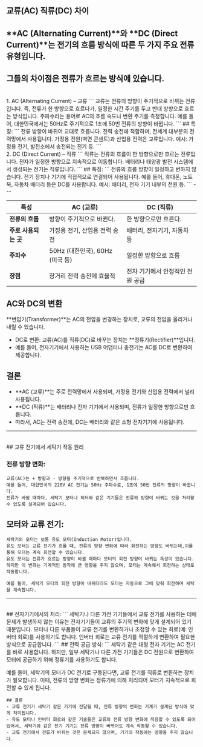 ## 교류(AC) 직류(DC) 차이

## **AC (Alternating Current)**와 **DC (Direct Current)**는 전기의 흐름 방식에 따른 두 가지 주요 전류 유형입니다.
그들의 차이점은 전류가 흐르는 방식에 있습니다.
---
<br>
1. AC (Alternating Current) – 교류
```   
교류는 전류의 방향이 주기적으로 바뀌는 전류입니다.
즉, 전류가 한 방향으로 흐르다가, 일정한 시간 주기를 두고 반대 방향으로 흐르는 방식입니다.
주파수라는 용어로 AC의 흐름 속도나 변환 주기를 측정합니다. 예를 들어, 대한민국에서는 50Hz로 주기적으로 1초에 50번 전류의 방향이 바뀝니다.
```  
## 특징:
```
전류 방향이 바뀌어 교대로 흐릅니다.
전력 송전에 적합하며, 전세계 대부분의 전력망에서 사용됩니다.
가정용 전원(벽면 콘센트)과 산업용 전력은 교류입니다.
예시: 가정용 전기, 발전소에서 송전되는 전기 등.
```
<br>
2. DC (Direct Current) – 직류
```
직류는 전류의 흐름이 한 방향으로만 흐르는 전류입니다.
전자가 일정한 방향으로 지속적으로 이동합니다.
배터리나 태양광 발전 시스템에서 생성되는 전기는 직류입니다.
```
## 특징:
```
전류의 흐름 방향이 일정하고 변하지 않습니다.
전기 장치나 기기에 직접적으로 연결되어 사용됩니다. 예를 들어, 휴대폰, 노트북, 자동차 배터리 등은 DC를 사용합니다.
예시: 배터리, 전자 기기 내부의 전원 등.
```
---
<br>

| **특성**          | **AC (교류)**                   | **DC (직류)**                |
|-------------------|--------------------------------|-----------------------------|
| **전류의 흐름**    | 방향이 주기적으로 바뀐다.       | 한 방향으로만 흐른다.         |
| **주로 사용되는 곳** | 가정용 전기, 산업용 전력 송전   | 배터리, 전자기기, 자동차 등    |
| **주파수**        | 50Hz (대한민국), 60Hz (미국 등) | 일정한 방향으로 흐름         |
| **장점**          | 장거리 전력 송전에 효율적        | 전자 기기에서 안정적인 전원 공급 |


## AC와 DC의 변환
**변압기(Transformer)**는 AC의 전압을 변경하는 장치로, 교류의 전압을 올리거나 내릴 수 있습니다.

- DC로 변환: 교류(AC)를 직류(DC)로 바꾸는 장치는 **정류기(Rectifier)**입니다. 
- 예를 들어, 전자기기에서 사용하는 USB 어댑터나 충전기는 AC를 DC로 변환하여 제공합니다.
  
## 결론
- **AC (교류)**는 주로 전력망에서 사용되며, 가정용 전기와 산업용 전력에서 널리 사용됩니다.
- **DC (직류)**는 배터리나 전자 기기에서 사용되며, 전류가 일정한 방향으로만 흐릅니다.
- 따라서, AC는 전력 송전에, DC는 배터리와 같은 소형 전자기기에 사용됩니다.

---
<br>
## 교류 전기에서 세탁기 작동 원리

### 전류 방향 변화:
```
교류(AC)는 + 방향과 - 방향을 주기적으로 반복하면서 흐릅니다.
예를 들어, 대한민국의 220V AC 전기는 50Hz 주파수로, 1초에 50번 전류의 방향이 바뀝니다.
전류가 바뀔 때마다, 세탁기 모터나 히터와 같은 기기들은 전류의 방향이 바뀌는 것을 처리할 수 있도록 설계되어 있습니다.
```
## 모터와 교류 전기:
```
세탁기의 모터는 보통 유도 모터(Induction Motor)입니다.
유도 모터는 교류 전기가 흐를 때, 전류의 방향 변화에 따라 회전하는 방향도 바뀌는데,이를 통해 모터는 계속 회전할 수 있습니다.
유도 모터는 전류가 흐르는 방향이 바뀔 때마다 모터의 회전 방향이 바뀌는 특성이 있습니다.
하지만 이 변화는 기계적인 동작에 큰 영향을 주지 않으며, 모터는 계속해서 회전하는 상태로 작동합니다.

예를 들어, 세탁기 모터의 회전 방향이 바뀌더라도 모터는 자동으로 그에 맞춰 회전하며 세탁을 계속합니다.
```
---
<br>
## 전자기기에서의 처리:
```
세탁기나 다른 가전 기기들에서 교류 전기를 사용하는 데에 문제가 발생하지 않는 이유는 전자기기들이 교류의 주기적 변화에 맞게 설계되어 있기 때문입니다.
모터나 다른 부품들이 교류 전기를 변환하거나 조정할 수 있는 회로(예: 인버터 회로)를 사용하기도 합니다.
인버터 회로는 교류 전기를 적절하게 변환하여 필요한 방식으로 공급합니다.
```
## 전력 공급 방식:
```
세탁기 같은 대형 전자 기기는 AC 전기를 바로 사용합니다.
하지만, 일부 세탁기나 다른 가전 기기들은 DC 전원으로 변환하여 모터에 공급하기 위해 정류기를 사용하기도 합니다.

예를 들어, 세탁기의 모터가 DC 전기로 구동된다면, 교류 전기를 직류로 변환하는 장치가 필요합니다.
이때, 전류의 방향 변화는 정류기에 의해 처리되어 모터가 지속적으로 회전할 수 있게 됩니다.
```
## 결론
- 교류 전기가 세탁기 같은 기기에 전달될 때, 전류 방향의 변화는 기계가 설계된 방식에 맞게 처리됩니다.
- 유도 모터나 인버터 회로와 같은 기술들은 교류의 전류 방향 변화에 적응할 수 있도록 되어 있어서, 세탁기와 같은 전기 기기는 전류 방향이 바뀌어도 계속 작동할 수 있습니다.
- 교류 전기에서 전류가 바뀌는 것은 문제되지 않으며, 기기의 작동에는 영향을 주지 않습니다.
```

